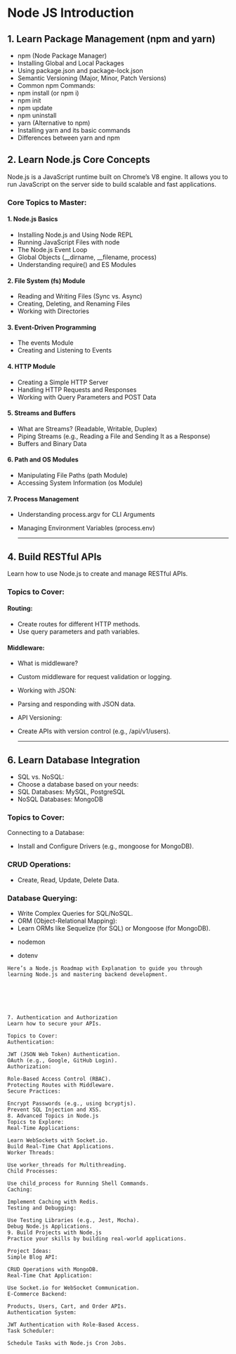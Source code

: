 # Node JS Introduction

## 1. Learn Package Management (npm and yarn)

- npm (Node Package Manager)
- Installing Global and Local Packages
- Using package.json and package-lock.json
- Semantic Versioning (Major, Minor, Patch Versions)
- Common npm Commands:
- npm install (or npm i)
- npm init
- npm update
- npm uninstall
- yarn (Alternative to npm)
- Installing yarn and its basic commands
- Differences between yarn and npm



## 2. Learn Node.js Core Concepts

Node.js is a JavaScript runtime built on Chrome’s V8 engine. It allows you to run JavaScript on the server side to build scalable and fast applications.

### Core Topics to Master:
#### 1. Node.js Basics
- Installing Node.js and Using Node REPL
- Running JavaScript Files with node
- The Node.js Event Loop
- Global Objects (__dirname, __filename, process)
- Understanding require() and ES Modules

#### 2. File System (fs) Module
- Reading and Writing Files (Sync vs. Async)
- Creating, Deleting, and Renaming Files
- Working with Directories

#### 3. Event-Driven Programming
- The events Module
- Creating and Listening to Events

#### 4. HTTP Module
- Creating a Simple HTTP Server
- Handling HTTP Requests and Responses
- Working with Query Parameters and POST Data

#### 5. Streams and Buffers
- What are Streams? (Readable, Writable, Duplex)
- Piping Streams (e.g., Reading a File and Sending It as a Response)
- Buffers and Binary Data

#### 6. Path and OS Modules
- Manipulating File Paths (path Module)
- Accessing System Information (os Module)

#### 7. Process Management
- Understanding process.argv for CLI Arguments
- Managing Environment Variables (process.env)

  <hr>



## 4. Build RESTful APIs

Learn how to use Node.js to create and manage RESTful APIs.

### Topics to Cover:

#### Routing:
- Create routes for different HTTP methods.
- Use query parameters and path variables.

#### Middleware:

- What is middleware?
- Custom middleware for request validation or logging.
- Working with JSON:
- Parsing and responding with JSON data.
- API Versioning:
- Create APIs with version control (e.g., /api/v1/users).

  <hr>


  
## 6. Learn Database Integration

- SQL vs. NoSQL:
- Choose a database based on your needs:
- SQL Databases: MySQL, PostgreSQL
- NoSQL Databases: MongoDB

### Topics to Cover:

Connecting to a Database:

- Install and Configure Drivers (e.g., mongoose for MongoDB).

### CRUD Operations:

- Create, Read, Update, Delete Data.

### Database Querying:

- Write Complex Queries for SQL/NoSQL.
- ORM (Object-Relational Mapping):
- Learn ORMs like Sequelize (for SQL) or Mongoose (for MongoDB).



  

<!--
- **Node.js LTS Releases:** The Node.js project has a Long Term Support (LTS) release schedule where new features are added to the project every six months, and every second release is designated as an LTS release. The LTS release is supported for 30 months from the date of its release. The current LTS release as of my knowledge cutoff date is Node.js 16.x.

- **Performance Improvements:** The Node.js team continues to focus on improving performance by optimizing the V8 JavaScript engine, optimizing network I/O, and reducing memory usage.

- **Stability:** The Node.js team also focuses on improving stability by fixing bugs and ensuring compatibility across different platforms.

- **Improved Tooling:** The Node.js team is working on improving the development experience for Node.js developers by providing better tooling and developer experience.

- **Security:** The Node.js team prioritizes security and continues to improve security features such as TLS support, HTTP headers, and authentication.

- **ES Modules:** The Node.js team is working on improving support for ECMAScript modules, which is a feature that allows developers to use the import/export syntax to load and export modules.

- **WebAssembly:** The Node.js team is exploring ways to improve performance by integrating with WebAssembly, which is a low-level binary format that can be executed in modern web browsers.

- **Better Support for Microservices:** Node.js is often used in microservice architectures, and the Node.js team is working on providing better support for microservices by improving the performance of the underlying infrastructure
-->
- nodemon

- dotenv

```
Here’s a Node.js Roadmap with Explanation to guide you through learning Node.js and mastering backend development.






7. Authentication and Authorization
Learn how to secure your APIs.

Topics to Cover:
Authentication:

JWT (JSON Web Token) Authentication.
OAuth (e.g., Google, GitHub Login).
Authorization:

Role-Based Access Control (RBAC).
Protecting Routes with Middleware.
Secure Practices:

Encrypt Passwords (e.g., using bcryptjs).
Prevent SQL Injection and XSS.
8. Advanced Topics in Node.js
Topics to Explore:
Real-Time Applications:

Learn WebSockets with Socket.io.
Build Real-Time Chat Applications.
Worker Threads:

Use worker_threads for Multithreading.
Child Processes:

Use child_process for Running Shell Commands.
Caching:

Implement Caching with Redis.
Testing and Debugging:

Use Testing Libraries (e.g., Jest, Mocha).
Debug Node.js Applications.
9. Build Projects with Node.js
Practice your skills by building real-world applications.

Project Ideas:
Simple Blog API:

CRUD Operations with MongoDB.
Real-Time Chat Application:

Use Socket.io for WebSocket Communication.
E-Commerce Backend:

Products, Users, Cart, and Order APIs.
Authentication System:

JWT Authentication with Role-Based Access.
Task Scheduler:

Schedule Tasks with Node.js Cron Jobs.


```

